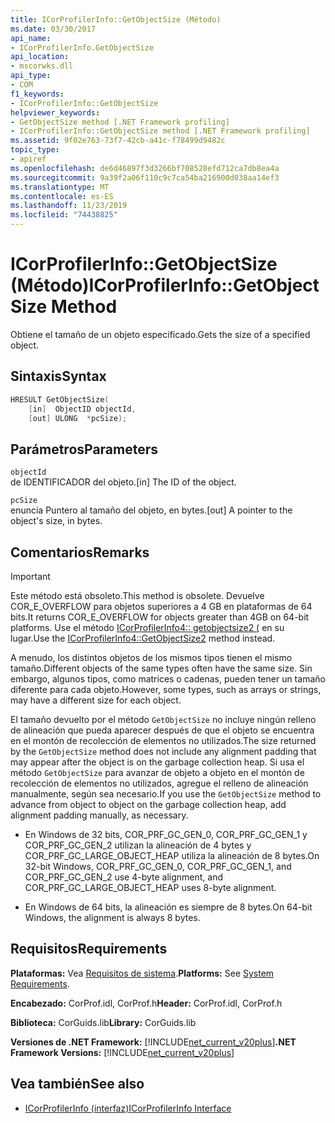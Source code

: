 ```yaml
---
title: ICorProfilerInfo::GetObjectSize (Método)
ms.date: 03/30/2017
api_name:
- ICorProfilerInfo.GetObjectSize
api_location:
- mscorwks.dll
api_type:
- COM
f1_keywords:
- ICorProfilerInfo::GetObjectSize
helpviewer_keywords:
- GetObjectSize method [.NET Framework profiling]
- ICorProfilerInfo::GetObjectSize method [.NET Framework profiling]
ms.assetid: 9f02e763-73f7-42cb-a41c-f78499d9482c
topic_type:
- apiref
ms.openlocfilehash: de6d46897f3d3266bf708528efd712ca7db8ea4a
ms.sourcegitcommit: 9a39f2a06f110c9c7ca54ba216900d038aa14ef3
ms.translationtype: MT
ms.contentlocale: es-ES
ms.lasthandoff: 11/23/2019
ms.locfileid: "74438825"
---
```

# <a name="icorprofilerinfogetobjectsize-method"></a><span data-ttu-id="83d58-102">ICorProfilerInfo::GetObjectSize (Método)</span><span class="sxs-lookup"><span data-stu-id="83d58-102">ICorProfilerInfo::GetObjectSize Method</span></span>
<span data-ttu-id="83d58-103">Obtiene el tamaño de un objeto especificado.</span><span class="sxs-lookup"><span data-stu-id="83d58-103">Gets the size of a specified object.</span></span>  
  
## <a name="syntax"></a><span data-ttu-id="83d58-104">Sintaxis</span><span class="sxs-lookup"><span data-stu-id="83d58-104">Syntax</span></span>  
  
```cpp  
HRESULT GetObjectSize(  
    [in]  ObjectID objectId,  
    [out] ULONG  *pcSize);  
```  
  
## <a name="parameters"></a><span data-ttu-id="83d58-105">Parámetros</span><span class="sxs-lookup"><span data-stu-id="83d58-105">Parameters</span></span>  
 `objectId`  
 <span data-ttu-id="83d58-106">de IDENTIFICADOR del objeto.</span><span class="sxs-lookup"><span data-stu-id="83d58-106">[in] The ID of the object.</span></span>  
  
 `pcSize`  
 <span data-ttu-id="83d58-107">enuncia Puntero al tamaño del objeto, en bytes.</span><span class="sxs-lookup"><span data-stu-id="83d58-107">[out] A pointer to the object's size, in bytes.</span></span>  
  
## <a name="remarks"></a><span data-ttu-id="83d58-108">Comentarios</span><span class="sxs-lookup"><span data-stu-id="83d58-108">Remarks</span></span>  
  
> [!IMPORTANT]
> <span data-ttu-id="83d58-109">Este método está obsoleto.</span><span class="sxs-lookup"><span data-stu-id="83d58-109">This method is obsolete.</span></span> <span data-ttu-id="83d58-110">Devuelve COR_E_OVERFLOW para objetos superiores a 4 GB en plataformas de 64 bits.</span><span class="sxs-lookup"><span data-stu-id="83d58-110">It returns COR_E_OVERFLOW for objects greater than 4GB on 64-bit platforms.</span></span> <span data-ttu-id="83d58-111">Use el método [ICorProfilerInfo4:: getobjectsize2 (](../../../../docs/framework/unmanaged-api/profiling/icorprofilerinfo4-getobjectsize2-method.md) en su lugar.</span><span class="sxs-lookup"><span data-stu-id="83d58-111">Use the  [ICorProfilerInfo4::GetObjectSize2](../../../../docs/framework/unmanaged-api/profiling/icorprofilerinfo4-getobjectsize2-method.md) method instead.</span></span>  
  
 <span data-ttu-id="83d58-112">A menudo, los distintos objetos de los mismos tipos tienen el mismo tamaño.</span><span class="sxs-lookup"><span data-stu-id="83d58-112">Different objects of the same types often have the same size.</span></span> <span data-ttu-id="83d58-113">Sin embargo, algunos tipos, como matrices o cadenas, pueden tener un tamaño diferente para cada objeto.</span><span class="sxs-lookup"><span data-stu-id="83d58-113">However, some types, such as arrays or strings, may have a different size for each object.</span></span>  
  
 <span data-ttu-id="83d58-114">El tamaño devuelto por el método `GetObjectSize` no incluye ningún relleno de alineación que pueda aparecer después de que el objeto se encuentra en el montón de recolección de elementos no utilizados.</span><span class="sxs-lookup"><span data-stu-id="83d58-114">The size returned by the `GetObjectSize` method does not include any alignment padding that may appear after the object is on the garbage collection heap.</span></span> <span data-ttu-id="83d58-115">Si usa el método `GetObjectSize` para avanzar de objeto a objeto en el montón de recolección de elementos no utilizados, agregue el relleno de alineación manualmente, según sea necesario.</span><span class="sxs-lookup"><span data-stu-id="83d58-115">If you use the `GetObjectSize` method to advance from object to object on the garbage collection heap, add alignment padding manually, as necessary.</span></span>  
  
- <span data-ttu-id="83d58-116">En Windows de 32 bits, COR_PRF_GC_GEN_0, COR_PRF_GC_GEN_1 y COR_PRF_GC_GEN_2 utilizan la alineación de 4 bytes y COR_PRF_GC_LARGE_OBJECT_HEAP utiliza la alineación de 8 bytes.</span><span class="sxs-lookup"><span data-stu-id="83d58-116">On 32-bit Windows, COR_PRF_GC_GEN_0, COR_PRF_GC_GEN_1, and COR_PRF_GC_GEN_2 use 4-byte alignment, and COR_PRF_GC_LARGE_OBJECT_HEAP uses 8-byte alignment.</span></span>  
  
- <span data-ttu-id="83d58-117">En Windows de 64 bits, la alineación es siempre de 8 bytes.</span><span class="sxs-lookup"><span data-stu-id="83d58-117">On 64-bit Windows, the alignment is always 8 bytes.</span></span>  
  
## <a name="requirements"></a><span data-ttu-id="83d58-118">Requisitos</span><span class="sxs-lookup"><span data-stu-id="83d58-118">Requirements</span></span>  
 <span data-ttu-id="83d58-119">**Plataformas:** Vea [Requisitos de sistema](../../../../docs/framework/get-started/system-requirements.md).</span><span class="sxs-lookup"><span data-stu-id="83d58-119">**Platforms:** See [System Requirements](../../../../docs/framework/get-started/system-requirements.md).</span></span>  
  
 <span data-ttu-id="83d58-120">**Encabezado:** CorProf.idl, CorProf.h</span><span class="sxs-lookup"><span data-stu-id="83d58-120">**Header:** CorProf.idl, CorProf.h</span></span>  
  
 <span data-ttu-id="83d58-121">**Biblioteca:** CorGuids.lib</span><span class="sxs-lookup"><span data-stu-id="83d58-121">**Library:** CorGuids.lib</span></span>  
  
 <span data-ttu-id="83d58-122">**Versiones de .NET Framework:** [!INCLUDE[net_current_v20plus](../../../../includes/net-current-v20plus-md.md)]</span><span class="sxs-lookup"><span data-stu-id="83d58-122">**.NET Framework Versions:** [!INCLUDE[net_current_v20plus](../../../../includes/net-current-v20plus-md.md)]</span></span>  
  
## <a name="see-also"></a><span data-ttu-id="83d58-123">Vea también</span><span class="sxs-lookup"><span data-stu-id="83d58-123">See also</span></span>

- [<span data-ttu-id="83d58-124">ICorProfilerInfo (interfaz)</span><span class="sxs-lookup"><span data-stu-id="83d58-124">ICorProfilerInfo Interface</span></span>](../../../../docs/framework/unmanaged-api/profiling/icorprofilerinfo-interface.md)
